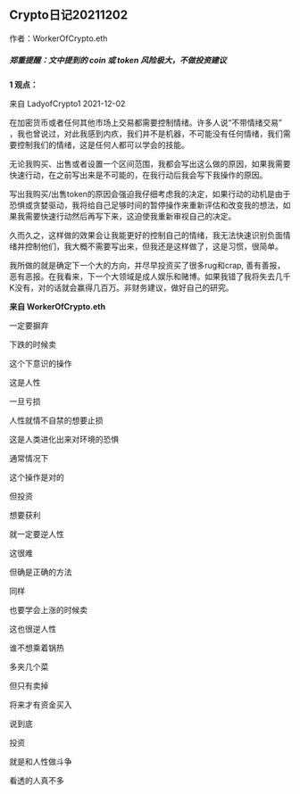 ## **Crypto日记20211202**


作者：WorkerOfCrypto.eth

##### **郑重提醒：文中提到的 coin 或 token 风险极大，不做投资建议**

**1 观点：**

来自 LadyofCrypto1  2021-12-02

在加密货币或者任何其他市场上交易都需要控制情绪。许多人说“不带情绪交易” ，我也曾说过，对此我感到内疚，我们并不是机器，不可能没有任何情绪，我们需要控制我们的情绪，这是任何人都可以学会的技能。

无论我购买、出售或者设置一个区间范围，我都会写出这么做的原因，如果我需要快速行动，在之前写出来是不可能的，在我行动后我会写下我操作的原因。

写出我购买/出售token的原因会强迫我仔细考虑我的决定，如果行动的动机是由于恐惧或贪婪驱动，我将给自己足够时间的暂停操作来重新评估和改变我的想法，如果我需要快速行动然后再写下来，这迫使我重新审视自己的决定。

久而久之，这样做的效果会让我能更好的控制自己的情绪，我无法快速识别负面情绪并控制他们，我大概不需要写出来，但我还是这样做了，这是习惯，很简单。

我所做的就是确定下一个大的方向，并尽早投资买了很多rug和crap, 善有善报，恶有恶报。在我看来，下一个大领域是成人娱乐和赌博。如果我错了我将失去几千K没有，对的话就会赢得几百万。非财务建议，做好自己的研究。

**来自 WorkerOfCrypto.eth**

一定要摒弃 

下跌的时候卖

这个下意识的操作

这是人性

一旦亏损

人性就情不自禁的想要止损

这是人类进化出来对环境的恐惧

通常情况下

这个操作是对的

但投资

想要获利

就一定要逆人性

这很难

但确是正确的方法

同样

也要学会上涨的时候卖

这也很逆人性

谁不想乘着锅热

多夹几个菜

但只有卖掉

将来才有资金买入

说到底

投资

就是和人性做斗争

看透的人真不多